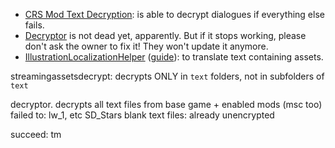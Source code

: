 - [CRS Mod Text Decryption](https://steamcommunity.com/sharedfiles/filedetails/?id=3213183426): is able to decrypt dialogues if everything else fails.
- [Decryptor](https://steamcommunity.com/sharedfiles/filedetails/?id=2933241596) is not dead yet, apparently. But if it stops working, please don't ask the owner to fix it! They won't update it anymore.
- [IllustrationLocalizationHelper](https://steamcommunity.com/sharedfiles/filedetails/?id=3344255252) ([guide](https://github.com/Ved-s/IllustrationLocalizationHelper/blob/master/README.md)): to translate text containing assets.

streamingassetsdecrypt: decrypts ONLY in `text` folders, not in subfolders of `text`

decryptor.
decrypts all text files from base game + enabled mods (msc too)
failed to:
lw_1, etc
SD_Stars
blank text files: already unencrypted

succeed:
tm